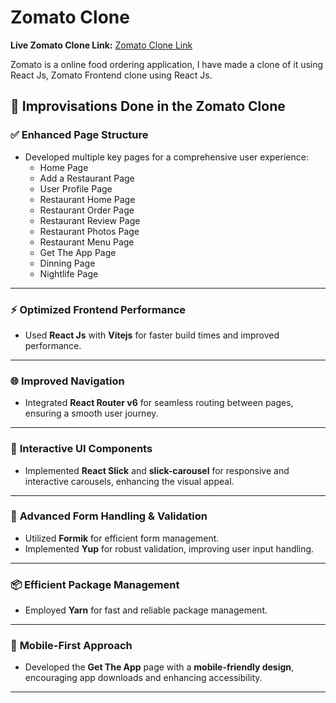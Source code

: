 # Zomato Clone

**Live Zomato Clone Link:** [Zomato Clone Link](https://foodieclone.netlify.app/)

Zomato is a online food ordering application, I have made a clone of it using React Js, Zomato Frontend clone using React Js.

## 🚀 Improvisations Done in the Zomato Clone

### ✅ **Enhanced Page Structure**
- Developed multiple key pages for a comprehensive user experience:  
  - Home Page  
  - Add a Restaurant Page  
  - User Profile Page  
  - Restaurant Home Page  
  - Restaurant Order Page  
  - Restaurant Review Page  
  - Restaurant Photos Page  
  - Restaurant Menu Page  
  - Get The App Page  
  - Dinning Page  
  - Nightlife Page  

---

### ⚡ **Optimized Frontend Performance**
- Used **React Js** with **Vitejs** for faster build times and improved performance.

---

### 🌐 **Improved Navigation**
- Integrated **React Router v6** for seamless routing between pages, ensuring a smooth user journey.

---

### 🎨 **Interactive UI Components**
- Implemented **React Slick** and **slick-carousel** for responsive and interactive carousels, enhancing the visual appeal.

---

### 📝 **Advanced Form Handling & Validation**
- Utilized **Formik** for efficient form management.
- Implemented **Yup** for robust validation, improving user input handling.

---

### 📦 **Efficient Package Management**
- Employed **Yarn** for fast and reliable package management.

---

### 📱 **Mobile-First Approach**
- Developed the **Get The App** page with a **mobile-friendly design**, encouraging app downloads and enhancing accessibility.

---
